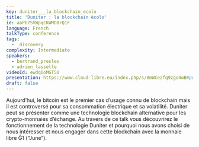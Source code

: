 ```yaml
---
key: duniter___la_blockchain_ecolo
title: 'Duniter : la blockchain écolo'
id: aaPb7SVWpqCKWMD8rQ1F
language: French
talkType: conference
tags:
  - _discovery
complexity: Intermediate
speakers:
  - bertrand_presles
  - adrien_lasselle
videoId: ewdqIoMGT5U
presentation: https://www.cloud-libre.eu/index.php/s/8mWCezfq9zgo4wB#pdfviewer
draft: false
---
```

Aujourd’hui, le bitcoin est le premier cas d’usage connu de blockchain mais il est controversé pour sa consommation électrique et sa volatilité. Duniter peut se présenter comme une technologie blockchain alternative pour les crypto-monnaies d’échange. Au travers de ce talk vous découvrirez le fonctionnement de la technologie Duniter et pourquoi nous avons choisi de nous intéresser et nous engager dans cette blockchain avec la monnaie libre Ğ1 (“June”). 
